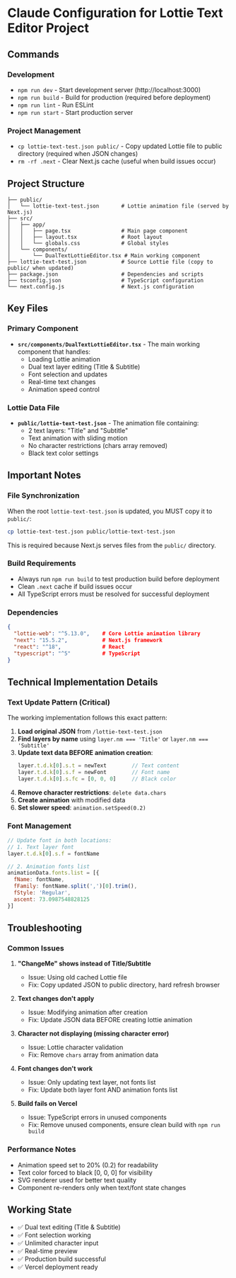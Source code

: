 # Claude Configuration for Lottie Text Editor Project

## Commands

### Development
- `npm run dev` - Start development server (http://localhost:3000)
- `npm run build` - Build for production (required before deployment)
- `npm run lint` - Run ESLint
- `npm run start` - Start production server

### Project Management
- `cp lottie-text-test.json public/` - Copy updated Lottie file to public directory (required when JSON changes)
- `rm -rf .next` - Clear Next.js cache (useful when build issues occur)

## Project Structure

```
├── public/
│   └── lottie-text-test.json       # Lottie animation file (served by Next.js)
├── src/
│   ├── app/
│   │   ├── page.tsx                # Main page component
│   │   ├── layout.tsx              # Root layout
│   │   └── globals.css             # Global styles
│   └── components/
│       └── DualTextLottieEditor.tsx # Main working component
├── lottie-text-test.json           # Source Lottie file (copy to public/ when updated)
├── package.json                    # Dependencies and scripts
├── tsconfig.json                   # TypeScript configuration
└── next.config.js                  # Next.js configuration
```

## Key Files

### Primary Component
- **`src/components/DualTextLottieEditor.tsx`** - The main working component that handles:
  - Loading Lottie animation
  - Dual text layer editing (Title & Subtitle)
  - Font selection and updates
  - Real-time text changes
  - Animation speed control

### Lottie Data File
- **`public/lottie-text-test.json`** - The animation file containing:
  - 2 text layers: "Title" and "Subtitle" 
  - Text animation with sliding motion
  - No character restrictions (chars array removed)
  - Black text color settings

## Important Notes

### File Synchronization
When the root `lottie-text-test.json` is updated, you MUST copy it to `public/`:
```bash
cp lottie-text-test.json public/lottie-text-test.json
```
This is required because Next.js serves files from the `public/` directory.

### Build Requirements
- Always run `npm run build` to test production build before deployment
- Clean `.next` cache if build issues occur
- All TypeScript errors must be resolved for successful deployment

### Dependencies
```json
{
  "lottie-web": "^5.13.0",    # Core Lottie animation library
  "next": "15.5.2",           # Next.js framework
  "react": "^18",             # React
  "typescript": "^5"          # TypeScript
}
```

## Technical Implementation Details

### Text Update Pattern (Critical)
The working implementation follows this exact pattern:

1. **Load original JSON** from `/lottie-text-test.json`
2. **Find layers by name** using `layer.nm === 'Title'` or `layer.nm === 'Subtitle'`
3. **Update text data BEFORE animation creation**:
   ```javascript
   layer.t.d.k[0].s.t = newText        // Text content
   layer.t.d.k[0].s.f = newFont        // Font name
   layer.t.d.k[0].s.fc = [0, 0, 0]     // Black color
   ```
4. **Remove character restrictions**: `delete data.chars`
5. **Create animation** with modified data
6. **Set slower speed**: `animation.setSpeed(0.2)`

### Font Management
```javascript
// Update font in both locations:
// 1. Text layer font
layer.t.d.k[0].s.f = fontName

// 2. Animation fonts list  
animationData.fonts.list = [{
  fName: fontName,
  fFamily: fontName.split(',')[0].trim(),
  fStyle: 'Regular',
  ascent: 73.0987548828125
}]
```

## Troubleshooting

### Common Issues

1. **"ChangeMe" shows instead of Title/Subtitle**
   - Issue: Using old cached Lottie file
   - Fix: Copy updated JSON to public directory, hard refresh browser

2. **Text changes don't apply**
   - Issue: Modifying animation after creation
   - Fix: Update JSON data BEFORE creating lottie animation

3. **Character not displaying (missing character error)**
   - Issue: Lottie character validation
   - Fix: Remove `chars` array from animation data

4. **Font changes don't work** 
   - Issue: Only updating text layer, not fonts list
   - Fix: Update both layer font AND animation fonts list

5. **Build fails on Vercel**
   - Issue: TypeScript errors in unused components
   - Fix: Remove unused components, ensure clean build with `npm run build`

### Performance Notes
- Animation speed set to 20% (0.2) for readability
- Text color forced to black [0, 0, 0] for visibility
- SVG renderer used for better text quality
- Component re-renders only when text/font state changes

## Working State
- ✅ Dual text editing (Title & Subtitle)
- ✅ Font selection working
- ✅ Unlimited character input  
- ✅ Real-time preview
- ✅ Production build successful
- ✅ Vercel deployment ready